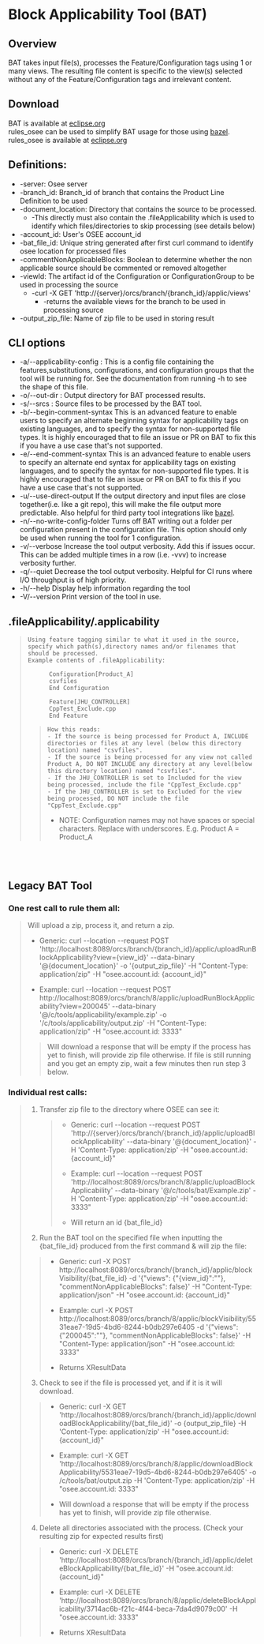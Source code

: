# Block Applicability Tool (BAT)

## Overview

BAT takes input file(s), processes the Feature/Configuration tags using 1 or many views.
The resulting file content is specific to the view(s) selected without any of the Feature/Configuration tags and irrelevant content.

## Download
BAT is available at [eclipse.org](https://download.eclipse.org/technology/osee/downloads/bat/)
<br>
rules_osee can be used to simplify BAT usage for those using [bazel](https://bazel.build/). rules_osee is available at [eclipse.org](https://download.eclipse.org/technology/osee/downloads/rules_osee/)

## Definitions:

- -server: Osee server
- -branch_id: Branch_id of branch that contains the Product Line Definition to be used
- -document_location: Directory that contains the source to be processed.
    - -This directly must also contain the .fileApplicability which is used to identify which files/directories to skip processing (see details below)
- -account_id: User's OSEE account_id
- -bat_file_id: Unique string generated after first curl command to identify osee location for processed files
- -commentNonApplicableBlocks: Boolean to determine whether the non applicable source should be commented or removed altogether
- -viewId: The artifact id of the Configuration or ConfigurationGroup to be used in processing the source
    - -curl -X GET 'http://{server}/orcs/branch/{branch_id}/applic/views'
        - -returns the available views for the branch to be used in processing source
- -output_zip_file: Name of zip file to be used in storing result

## CLI options
- -a/--applicability-config : This is a config file containing the features,substitutions, configurations, and configuration groups that the tool will be running for. See the documentation from running -h to see the shape of this file.
- -o/--out-dir : Output directory for BAT processed results.
- -s/--srcs : Source files to be processed by the BAT tool. 
- -b/--begin-comment-syntax This is an advanced feature to enable users to specify an alternate beginning syntax for applicability tags on existing languages, and to specify the syntax for non-supported file types. It is highly encouraged that to file an issue or PR on BAT to fix this if you have a use case that's not supported.
- -e/--end-comment-syntax This is an advanced feature to enable users to specify an alternate end syntax for applicability tags on existing languages, and to specify the syntax for non-supported file types. It is highly encouraged that to file an issue or PR on BAT to fix this if you have a use case that's not supported.
- -u/--use-direct-output If the output directory and input files are close together(i.e. like a git repo), this will make the file output more predictable. Also helpful for third party tool integrations like [bazel](https://bazel.build/).
- -n/--no-write-config-folder Turns off BAT writing out a folder per configuration present in the configuration file. This option should only be used when running the tool for 1 configuration.
- -v/--verbose Increase the tool output verbosity. Add this if issues occur. This can be added multiple times in a row (i.e. -vvv) to increase verbosity further.
- -q/--quiet Decrease the tool output verbosity. Helpful for CI runs where I/O throughput is of high priority.
- -h/--help Display help information regarding the tool
- -V/--version Print version of the tool in use.

## .fileApplicability/.applicability

>     Using feature tagging similar to what it used in the source, specify which path(s),directory names and/or filenames that should be processed.
>     Example contents of .fileApplicability:
>
>     		Configuration[Product_A]
>     		csvfiles
>     		End Configuration
>
>     		Feature[JHU_CONTROLLER]
>     		CppTest_Exclude.cpp
>     		End Feature
>
> >     How this reads:
> >     - If the source is being processed for Product A, INCLUDE directories or files at any level (below this directory location) named "csvfiles".
> >     - If the source is being processed for any view not called Product A, DO NOT INCLUDE any directory at any level(below this directory location) named "csvfiles".
> >     - If the JHU_CONTROLLER is set to Included for the view being processed, include the file "CppTest_Exclude.cpp"
> >     - If the JHU_CONTROLLER is set to Excluded for the view being processed, DO NOT include the file "CppTest_Exclude.cpp"
> >
> > -   NOTE: Configuration names may not have spaces or special characters. Replace with underscores. E.g. Product A = Product_A

<br/>
<br/>

## Legacy BAT Tool

### One rest call to rule them all:

> Will upload a zip, process it, and return a zip.
>
> -   Generic:
>     curl --location --request POST 'http://localhost:8089/orcs/branch/{branch_id}/applic/uploadRunBlockApplicability?view={view_id}' --data-binary '@{document_location}' -o '{output_zip_file}' -H "Content-Type: application/zip" -H "osee.account.id: {account_id}"
>
> -   Example:
>     curl --location --request POST http://localhost:8089/orcs/branch/8/applic/uploadRunBlockApplicability?view=200045' --data-binary '@/c/tools/applicability/example.zip' -o '/c/tools/applicability/output.zip' -H "Content-Type: application/zip" -H "osee.account.id: 3333"
>
> > Will download a response that will be empty if the process has yet to finish, will provide zip file otherwise. If file is still running and you get an empty zip, wait a few minutes then run step 3 below.

### Individual rest calls:

> 1.  Transfer zip file to the directory where OSEE can see it:
>     > -   Generic: curl --location --request POST 'http://{server}/orcs/branch/{branch_id}/applic/uploadBlockApplicability' --data-binary '@{document_location}' -H 'Content-Type: application/zip' -H "osee.account.id: {account_id}"
>     >
>     > -   Example: curl --location --request POST 'http://localhost:8089/orcs/branch/8/applic/uploadBlockApplicability' --data-binary '@/c/tools/bat/Example.zip' -H 'Content-Type: application/zip' -H "osee.account.id: 3333"
>     >
>     > -   Will return an id {bat_file_id}
> 2.  Run the BAT tool on the specified file when inputting the {bat_file_id} produced from the first command & will zip the file:
>
> > -   Generic:
> >     curl -X POST http://localhost:8089/orcs/branch/{branch_id}/applic/blockVisibility/{bat_file_id} -d '{"views": {"{view_id}":""}, "commentNonApplicableBlocks": false}' -H "Content-Type: application/json" -H "osee.account.id: {account_id}"
> >
> > -   Example:
> >     curl -X POST http://localhost:8089/orcs/branch/8/applic/blockVisibility/5531eae7-19d5-4bd6-8244-b0db297e6405 -d '{"views": {"200045":""}, "commentNonApplicableBlocks": false}' -H "Content-Type: application/json" -H "osee.account.id: 3333"
> >
> > -   Returns XResultData
>
> 3.  Check to see if the file is processed yet, and if it is it will download.
>
> > -   Generic:
> >     curl -X GET 'http://localhost:8089/orcs/branch/{branch_id}/applic/downloadBlockApplicability/{bat_file_id}' -o {output_zip_file} -H 'Content-Type: application/zip' -H "osee.account.id: {account_id}"
> >
> > -   Example:
> >     curl -X GET 'http://localhost:8089/orcs/branch/8/applic/downloadBlockApplicability/5531eae7-19d5-4bd6-8244-b0db297e6405' -o /c/tools/bat/output.zip -H 'Content-Type: application/zip' -H "osee.account.id: 3333"
> > -   Will download a response that will be empty if the process has yet to finish, will provide zip file otherwise.
>
> 4.  Delete all directories associated with the process. (Check your resulting zip for expected results first)
>
> > -   Generic:
> >     curl -X DELETE 'http://localhost:8089/orcs/branch/{branch_id}/applic/deleteBlockApplicability/{bat_file_id}' -H "osee.account.id: {account_id}"
> >
> > -   Example:
> >     curl -X DELETE 'http://localhost:8089/orcs/branch/8/applic/deleteBlockApplicability/3714ac6b-f21c-4f44-beca-7da4d9079c00' -H "osee.account.id: 3333"
> >
> > -   Returns XResultData
